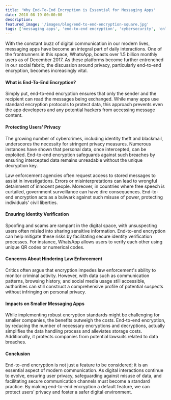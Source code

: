 ```yaml
---
title: 'Why End-To-End Encryption is Essential for Messaging Apps'
date: 2018-08-19 00:00:00
description: 
featured_image: '/images/blog/end-to-end-encryption-square.jpg'
tags: ['messaging apps', 'end-to-end encryption', 'cybersecurity', 'online privacy']
---
```


With the constant buzz of digital communication in our modern lives, messaging apps have become an integral part of daily interactions. One of the frontrunners in this space, WhatsApp, boasts over 1.5 billion monthly users as of December 2017. As these platforms become further entrenched in our social fabric, the discussion around privacy, particularly end-to-end encryption, becomes increasingly vital.

#### What is End-To-End Encryption?

Simply put, end-to-end encryption ensures that only the sender and the recipient can read the messages being exchanged. While many apps use standard encryption protocols to protect data, this approach prevents even the app developers and any potential hackers from accessing message content.

#### Protecting Users' Privacy

The growing number of cybercrimes, including identity theft and blackmail, underscores the necessity for stringent privacy measures. Numerous instances have shown that personal data, once intercepted, can be exploited. End-to-end encryption safeguards against such breaches by ensuring intercepted data remains unreadable without the unique decryption key.

Law enforcement agencies often request access to stored messages to assist in investigations. Errors or misinterpretations can lead to wrongful detainment of innocent people. Moreover, in countries where free speech is curtailed, government surveillance can have dire consequences. End-to-end encryption acts as a bulwark against such misuse of power, protecting individuals' civil liberties.

#### Ensuring Identity Verification

Spoofing and scams are rampant in the digital space, with unsuspecting users often misled into sharing sensitive information. End-to-end encryption can help mitigate these risks by facilitating secure identity verification processes. For instance, WhatsApp allows users to verify each other using unique QR codes or numerical codes.

#### Concerns About Hindering Law Enforcement

Critics often argue that encryption impedes law enforcement's ability to monitor criminal activity. However, with data such as communication patterns, browsing history, and social media usage still accessible, authorities can still construct a comprehensive profile of potential suspects without infringing on personal privacy.

#### Impacts on Smaller Messaging Apps

While implementing robust encryption standards might be challenging for smaller companies, the benefits outweigh the costs. End-to-end encryption, by reducing the number of necessary encryptions and decryptions, actually simplifies the data handling process and alleviates storage costs. Additionally, it protects companies from potential lawsuits related to data breaches.

#### Conclusion

End-to-end encryption is not just a feature to be considered; it is an essential aspect of modern communication. As digital interactions continue to evolve, ensuring user privacy, safeguarding against misuse of data, and facilitating secure communication channels must become a standard practice. By making end-to-end encryption a default feature, we can protect users’ privacy and foster a safer digital environment.